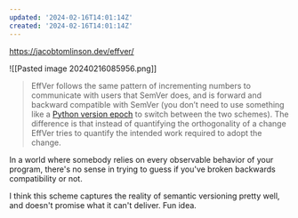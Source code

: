 ```yaml
---
updated: '2024-02-16T14:01:14Z'
created: '2024-02-16T14:01:14Z'
---
```

https://jacobtomlinson.dev/effver/

![[Pasted image 20240216085956.png]]

> EffVer follows the same pattern of incrementing numbers to communicate with users that SemVer does, and is forward and backward compatible with SemVer (you don’t need to use something like a [Python version epoch](https://packaging.python.org/en/latest/specifications/version-specifiers/#version-epochs) to switch between the two schemes). The difference is that instead of quantifying the orthogonality of a change EffVer tries to quantify the intended work required to adopt the change.

In a world where somebody relies on every observable behavior of your program, there's no sense in trying to guess if you've broken backwards compatibility or not.

I think this scheme captures the reality of semantic versioning pretty well, and doesn't promise what it can't deliver. Fun idea.